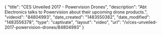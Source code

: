 {
    "title": "CES Unveiled 2017 - Powervision Drones",
    "description": "Abt Electronics talks to Powervision about their upcoming drone products.",
    "videoid": "84804993",
    "date_created": "1483550382",
    "date_modified": "1483556378",
    "type": "captivate",
    "layout": "video",
    "url": "\/v\/ces-unveiled-2017-powervision-drones\/84804993"
}